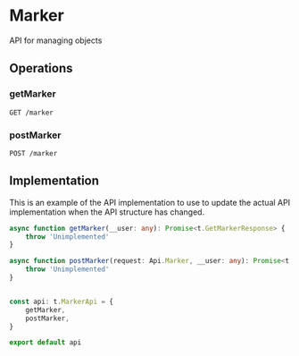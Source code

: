 # Marker

API for managing objects

## Operations

### getMarker

```http
GET /marker
```


### postMarker

```http
POST /marker
```


## Implementation

This is an example of the API implementation to use to update the actual API implementation
when the API structure has changed.

```typescript
async function getMarker(__user: any): Promise<t.GetMarkerResponse> {
	throw 'Unimplemented'
}

async function postMarker(request: Api.Marker, __user: any): Promise<t.PostMarkerResponse> {
	throw 'Unimplemented'
}


const api: t.MarkerApi = {
	getMarker,
	postMarker,
}

export default api
```
